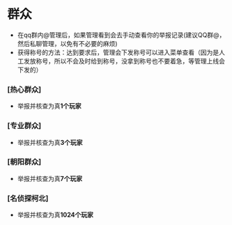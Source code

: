 # 群众

- 在qq群内@管理后，如果管理看到会去手动查看你的举报记录(建议QQ群@，然后私聊管理，以免有不必要的麻烦)
- 获得称号的方法：达到要求后，管理会下发称号可以进入菜单查看（因为是人工发放称号，所以不会及时给到称号，没拿到称号也不要着急，等管理上线会下发的）

### [热心群众]

- 举报并核查为真**1个玩家**

### [专业群众]

- 举报并核查为真**3个玩家**

### [朝阳群众]

- 举报并核查为真**7个玩家**

### [名侦探柯北]

- 举报并核查为真**1024个玩家**